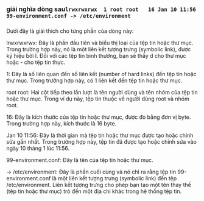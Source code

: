  ### giải nghĩa dòng sau`lrwxrwxrwx  1 root root   16 Jan 10 11:56 99-environment.conf -> /etc/environment`

 ### 
 Dưới đây là giải thích cho từng phần của dòng này:

lrwxrwxrwx: Đây là phần đầu tiên và biểu thị loại của tệp tin hoặc thư mục. Trong trường hợp này, nó là một liên kết tượng trưng (symbolic link), được ký hiệu bởi l. Đối với các tệp tin bình thường, bạn sẽ thấy d cho thư mục hoặc - cho tệp tin thực.

1: Đây là số liên quan đến số liên kết (number of hard links) đến tệp tin hoặc thư mục. Trong trường hợp này, có 1 liên kết đến tệp tin hoặc thư mục.

root root: Hai cột tiếp theo lần lượt là tên người dùng và tên nhóm của tệp tin hoặc thư mục. Trong ví dụ này, tệp tin thuộc về người dùng root và nhóm root.

16: Đây là kích thước của tệp tin hoặc thư mục, được đo bằng đơn vị byte. Trong trường hợp này, kích thước là 16 byte.

Jan 10 11:56: Đây là thời gian mà tệp tin hoặc thư mục được tạo hoặc chỉnh sửa gần nhất. Trong trường hợp này, tệp tin đã được tạo hoặc chỉnh sửa vào ngày 10 tháng 1 lúc 11:56.

99-environment.conf: Đây là tên của tệp tin hoặc thư mục.

-> /etc/environment: Đây là phần cuối cùng và nó chỉ ra rằng tệp tin 99-environment.conf là một liên kết tượng trưng (symbolic link) đến tệp /etc/environment. Liên kết tượng trưng cho phép bạn tạo một tên thay thế (tệp tin hoặc thư mục) trỏ đến một địa chỉ khác trong hệ thống tệp tin.
